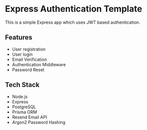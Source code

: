 # Express Authentication Template

This is a simple Express app which uses JWT based authentication.

## Features

- User registration
- User login
- Email Verification
- Authentication Middleware
- Password Reset

## Tech Stack

- Node.js
- Express
- PostgreSQL
- Prisma ORM
- Resend Email API
- Argon2 Password Hashing
